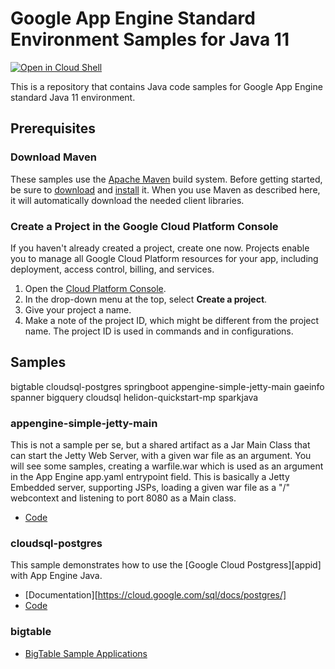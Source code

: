 # Google App Engine Standard Environment Samples for Java 11

<a href="https://console.cloud.google.com/cloudshell/open?git_repo=https://github.com/ludoch/samples&page=editor&open_in_editor=java11/README.md">
<img alt="Open in Cloud Shell" src ="http://gstatic.com/cloudssh/images/open-btn.png"></a>

This is a repository that contains Java code samples for Google App Engine
standard Java 11 environment.


## Prerequisites

### Download Maven

These samples use the [Apache Maven][maven] build system. Before getting
started, be sure to [download][maven-download] and [install][maven-install] it.
When you use Maven as described here, it will automatically download the needed
client libraries.

[maven]: https://maven.apache.org
[maven-download]: https://maven.apache.org/download.cgi
[maven-install]: https://maven.apache.org/install.html

### Create a Project in the Google Cloud Platform Console

If you haven't already created a project, create one now. Projects enable you to
manage all Google Cloud Platform resources for your app, including deployment,
access control, billing, and services.

1. Open the [Cloud Platform Console][cloud-console].
1. In the drop-down menu at the top, select **Create a project**.
1. Give your project a name.
1. Make a note of the project ID, which might be different from the project
   name. The project ID is used in commands and in configurations.

[cloud-console]: https://console.cloud.google.com/


## Samples

bigtable
cloudsql-postgres
springboot
appengine-simple-jetty-main
gaeinfo
spanner
bigquery
cloudsql
helidon-quickstart-mp
sparkjava


### appengine-simple-jetty-main

This is not a sample per se, but a shared artifact as a Jar Main Class that can start the Jetty Web Server, with a given war file as an argument.
You will see some samples, creating a warfile.war which is used as an argument in the App Engine app.yaml entrypoint field.
This is basically a Jetty Embedded server, supporting JSPs, loading a given war file as a "/" webcontext and listening to port 8080 as a Main class.

- [Code](appengine-simple-jetty-main)


### cloudsql-postgres

This sample demonstrates how to use the [Google Cloud Postgress][appid] with App Engine Java.

- [Documentation][https://cloud.google.com/sql/docs/postgres/]
- [Code](postgres/README.md)


### bigtable

- [BigTable Sample Applications][bigtable]

[bigtable]: https://cloud.google.com/bigtable



